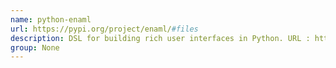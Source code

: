 ```yaml
---
name: python-enaml
url: https://pypi.org/project/enaml/#files
description: DSL for building rich user interfaces in Python. URL : https://pypi.org/project/enaml/#files Groups : None
group: None
---
```

